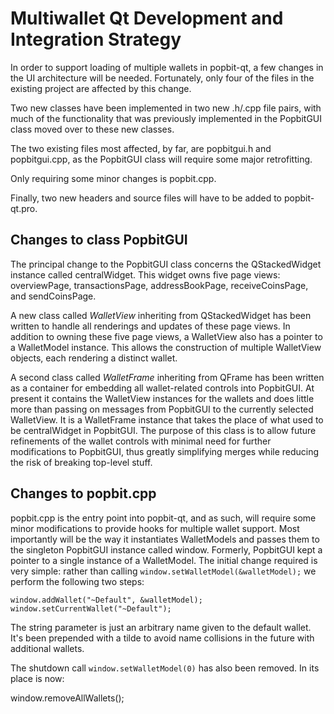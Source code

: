 Multiwallet Qt Development and Integration Strategy
===================================================

In order to support loading of multiple wallets in popbit-qt, a few changes in the UI architecture will be needed.
Fortunately, only four of the files in the existing project are affected by this change.

Two new classes have been implemented in two new .h/.cpp file pairs, with much of the functionality that was previously
implemented in the PopbitGUI class moved over to these new classes.

The two existing files most affected, by far, are popbitgui.h and popbitgui.cpp, as the PopbitGUI class will require
some major retrofitting.

Only requiring some minor changes is popbit.cpp.

Finally, two new headers and source files will have to be added to popbit-qt.pro.

Changes to class PopbitGUI
---------------------------
The principal change to the PopbitGUI class concerns the QStackedWidget instance called centralWidget.
This widget owns five page views: overviewPage, transactionsPage, addressBookPage, receiveCoinsPage, and sendCoinsPage.

A new class called *WalletView* inheriting from QStackedWidget has been written to handle all renderings and updates of
these page views. In addition to owning these five page views, a WalletView also has a pointer to a WalletModel instance.
This allows the construction of multiple WalletView objects, each rendering a distinct wallet.

A second class called *WalletFrame* inheriting from QFrame has been written as a container for embedding all wallet-related
controls into PopbitGUI. At present it contains the WalletView instances for the wallets and does little more than passing on messages
from PopbitGUI to the currently selected WalletView. It is a WalletFrame instance
that takes the place of what used to be centralWidget in PopbitGUI. The purpose of this class is to allow future
refinements of the wallet controls with minimal need for further modifications to PopbitGUI, thus greatly simplifying
merges while reducing the risk of breaking top-level stuff.

Changes to popbit.cpp
----------------------
popbit.cpp is the entry point into popbit-qt, and as such, will require some minor modifications to provide hooks for
multiple wallet support. Most importantly will be the way it instantiates WalletModels and passes them to the
singleton PopbitGUI instance called window. Formerly, PopbitGUI kept a pointer to a single instance of a WalletModel.
The initial change required is very simple: rather than calling `window.setWalletModel(&walletModel);` we perform the
following two steps:

	window.addWallet("~Default", &walletModel);
	window.setCurrentWallet("~Default");

The string parameter is just an arbitrary name given to the default wallet. It's been prepended with a tilde to avoid name collisions in the future with additional wallets.

The shutdown call `window.setWalletModel(0)` has also been removed. In its place is now:

window.removeAllWallets();
